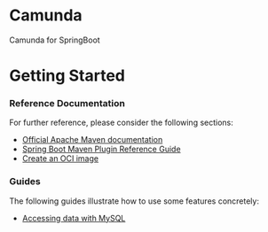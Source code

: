 # Camunda
Camunda for SpringBoot

# Getting Started

### Reference Documentation

For further reference, please consider the following sections:

* [Official Apache Maven documentation](https://maven.apache.org/guides/index.html)
* [Spring Boot Maven Plugin Reference Guide](https://docs.spring.io/spring-boot/docs/2.5.4/maven-plugin/reference/html/)
* [Create an OCI image](https://docs.spring.io/spring-boot/docs/2.5.4/maven-plugin/reference/html/#build-image)

### Guides

The following guides illustrate how to use some features concretely:

* [Accessing data with MySQL](https://spring.io/guides/gs/accessing-data-mysql/)

